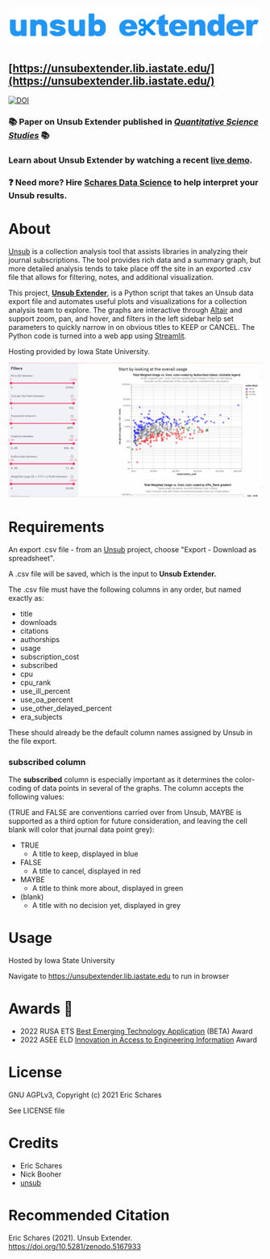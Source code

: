 ![unsub extender logo](https://github.com/eschares/unsub_extender/blob/main/unsub_extender2.png)

## [https://unsubextender.lib.iastate.edu/](https://unsubextender.lib.iastate.edu/)

[![DOI](https://zenodo.org/badge/358961619.svg)](https://zenodo.org/badge/latestdoi/358961619)

### :books: Paper on Unsub Extender published in [*Quantitative Science Studies*](https://doi.org/10.1162/qss_a_00200) :books:

### Learn about Unsub Extender by watching a recent [live demo](https://vimeo.com/680578098).

### ❓ Need more? Hire [Schares Data Science](https://www.scharesdatascience.com/) to help interpret your Unsub results.

# About
[Unsub](http://unsub.org) is a collection analysis tool that assists libraries in analyzing their journal subscriptions.
The tool provides rich data and a summary graph, but more detailed analysis tends to take place off the site in an exported .csv file that allows for filtering, notes, and additional visualization.

This project, [**Unsub Extender**](https://unsubextender.lib.iastate.edu), is a Python script that takes an Unsub data export file and automates useful plots and visualizations for a collection analysis team to explore.
The graphs are interactive through [Altair](https://altair-viz.github.io/index.html) and support zoom, pan, and hover, and filters in the left sidebar help set parameters to quickly narrow in on obvious titles to KEEP or CANCEL. The Python code is turned into a web app using [Streamlit](https://streamlit.io/).

Hosting provided by Iowa State University.

![unsub extender screenshot demo](https://github.com/eschares/unsub_extender/blob/main/demo.gif)

# Requirements
An export .csv file - from an [Unsub](http://unsub.org) project, choose "Export - Download as spreadsheet".

A .csv file will be saved, which is the input to **Unsub Extender.**

The .csv file must have the following columns in any order, but named exactly as:
* title
* downloads
* citations
* authorships
* usage
* subscription_cost
* subscribed
* cpu
* cpu_rank
* use_ill_percent
* use_oa_percent
* use_other_delayed_percent
* era_subjects

These should already be the default column names assigned by Unsub in the file export.

### subscribed column
The **subscribed** column is especially important as it determines the color-coding of data points in several of the graphs. The column accepts the following values:

(TRUE and FALSE are conventions carried over from Unsub, MAYBE is supported as a third option for future consideration, and leaving the cell blank will color that journal data point grey):
* TRUE
  * A title to keep, displayed in blue
* FALSE
  * A title to cancel, displayed in red
* MAYBE
  * A title to think more about, displayed in green
* (blank)
  * A title with no decision yet, displayed in grey

# Usage
Hosted by Iowa State University

Navigate to https://unsubextender.lib.iastate.edu to run in browser

# Awards 🎉
- 2022 RUSA ETS [Best Emerging Technology Application](https://rusaupdate.org/2022/03/2022-ets-best-emerging-technology-application-award/) (BETA) Award
- 2022 ASEE ELD [Innovation in Access to Engineering Information](https://sites.asee.org/eld/about-the-eld/awards/#innovation) Award

# License
GNU AGPLv3, Copyright (c) 2021 Eric Schares

See LICENSE file

# Credits
* Eric Schares
* Nick Booher
* [unsub](http://unsub.org)

# Recommended Citation
Eric Schares (2021). Unsub Extender. https://doi.org/10.5281/zenodo.5167933
